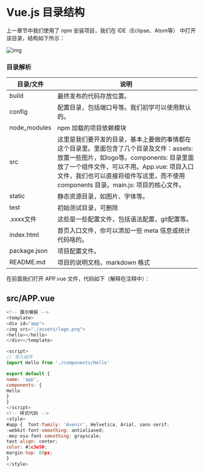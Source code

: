 # Vue.js 目录结构

上一章节中我们使用了 npm 安装项目，我们在 IDE（Eclipse、Atom等） 中打开该目录，结构如下所示：

![img](http://www.runoob.com/wp-content/uploads/2017/01/B6E593E3-F284-4C58-A610-94C6ACDAD485.jpg)

### 目录解析

| 目录/文件        | 说明                                       |
| ------------ | ---------------------------------------- |
| build        | 最终发布的代码存放位置。                             |
| config       | 配置目录，包括端口号等。我们初学可以使用默认的。                 |
| node_modules | npm 加载的项目依赖模块                            |
| src          | 这里是我们要开发的目录，基本上要做的事情都在这个目录里。里面包含了几个目录及文件：assets: 放置一些图片，如logo等。components: 目录里面放了一个组件文件，可以不用。App.vue: 项目入口文件，我们也可以直接将组件写这里，而不使用 components 目录。main.js: 项目的核心文件。 |
| static       | 静态资源目录，如图片、字体等。                          |
| test         | 初始测试目录，可删除                               |
| .xxxx文件      | 这些是一些配置文件，包括语法配置，git配置等。                 |
| index.html   | 首页入口文件，你可以添加一些 meta 信息或统计代码啥的。           |
| package.json | 项目配置文件。                                  |
| README.md    | 项目的说明文档，markdown 格式                      |

在前面我们打开 APP.vue 文件，代码如下（解释在注释中）：

## src/APP.vue
```js
<!-- 展示模板 -->
<template>
<div id="app">
<img src="./assets/logo.png">
<hello></hello>
</div></template>

<script>
// 导入组件
import Hello from './components/Hello' 

export default {
name: 'app',  
components: {
Hello
}
}
</script>
<!-- 样式代码 -->
<style>
#app {  font-family: 'Avenir', Helvetica, Arial, sans-serif;
-webkit-font-smoothing: antialiased;
-moz-osx-font-smoothing: grayscale;
text-align: center;
color: #2c3e50;
margin-top: 60px;
}
</style>
```

